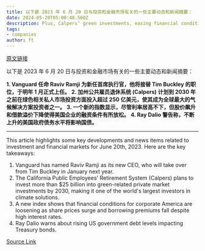 ```yaml
---
title: 以下是 2023 年 6 月 20 日与投资和金融市场有关的一些主要动态和新闻摘要：
date: 2024-05-20T05:00:48.560Z
description: Plus, Calpers’ green investments, easing financial conditions, and Enzo Mari at the Design Museum
tags: 
- companies
author: ft
---
```


[原文链接](https://ft.com/content/7ba6fe60-d9bd-40c5-91de-3776cabe55bf)

以下是 2023 年 6 月 20 日与投资和金融市场有关的一些主要动态和新闻摘要：

**1. Vanguard 任命 Raviv Ramji 为新任首席执行官，他将接替 Tim Buckley 的职位，于明年 1 月正式上任。**
**2. 加州公共雇员退休系统 (Calpers) 计划到 2030 年之前在绿色相关私人市场投资方面投入超过 250 亿美元，使其成为全球最大的气候解决方案投资者之一。**
**3. 一个新的指数显示，尽管利率居高不下，但股价飙升和借款溢价下降使得美国企业的融资条件有所放松。**
**4. Ray Dalio 警告称，不断上升的美国政府债务水平将影响国债。**

---

This article highlights some key developments and news items related to investment and financial markets for June 20th, 2023. Here are the key takeaways:

1. Vanguard has named Raviv Ramji as its new CEO, who will take over from Tim Buckley in January next year.
2. The California Public Employees' Retirement System (Calpers) plans to invest more than $25 billion into green-related private market investments by 2030, making it one of the world's largest investors in climate solutions.
3. A new index shows that financial conditions for corporate America are loosening as share prices surge and borrowing premiums fall despite high interest rates.
4. Ray Dalio warns about rising US government debt levels impacting Treasury bonds.

[Source Link](https://ft.com/content/7ba6fe60-d9bd-40c5-91de-3776cabe55bf)

